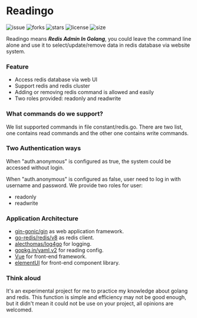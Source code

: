 # Readingo
![issue](https://img.shields.io/github/issues/scutjay/readingo)
![forks](https://img.shields.io/github/forks/scutjay/readingo)
![stars](https://img.shields.io/github/stars/scutjay/readingo)
![license](https://img.shields.io/github/license/scutjay/readingo)
![size](https://img.shields.io/github/languages/code-size/scutjay/readingo)

Readingo means <b><i>Redis Admin In Golang</i></b>, you could leave the command line alone and use it to
select/update/remove data in redis database via website system. 

### Feature
- Access redis database via web UI
- Support redis and redis cluster
- Adding or removing redis command is allowed and easily
- Two roles provided: readonly and readwrite

### What commands do we support?

We list supported commands in file constant/redis.go. There are two list, one contains read commands and the other one contains write commands.

### Two Authentication ways

When "auth.anonymous" is configured as true, the system could be accessed without login.

When "auth.anonymous" is configured as false, user need to log in with username and password. We provide two roles for user:
- readonly
- readwrite

### Application Architecture

- [gin-gonic/gin](https://github.com/gin-gonic/gin) as web application framework.
- [go-redis/redis/v8](https://github.com/go-redis/redis) as redis client.
- [alecthomas/log4go](https://github.com/alecthomas/log4go) for logging.
- [gopkg.in/yaml.v2]() for reading config.
- [Vue](https://vuejs.org/) for front-end framework.
- [elementUI](https://element.eleme.cn/#/zh-CN) for front-end component library.

### Think aloud

It's an experimental project for me to practice my knowledge about golang and redis. This function is simple and
efficiency may not be good enough, but it didn't mean it could not be use on your project, all opinions are welcomed.
